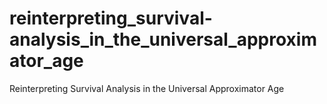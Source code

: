 # reinterpreting_survival-analysis_in_the_universal_approximator_age
Reinterpreting Survival Analysis in the Universal Approximator Age
